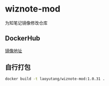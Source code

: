 # wiznote-mod
为知笔记镜像修改仓库

## DockerHub
[镜像地址](https://hub.docker.com/r/laoyutang/wiznote-mod)

## 自行打包
```sh
docker build -t laoyutang/wiznote-mod:1.0.31 .
```
